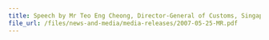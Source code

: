 ```yaml
---
title: Speech by Mr Teo Eng Cheong, Director-General of Customs, Singapore Customs at the Launch of Secure Trade Partnership on Friday 25 May 2007, 10.30 am at the Meritus Mandarin Hotel Singapore 
file_url: /files/news-and-media/media-releases/2007-05-25-MR.pdf
---
```

